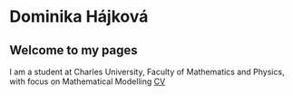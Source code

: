 # Dominika Hájková
## Welcome to my pages
I am a student at Charles University, Faculty of Mathematics and Physics, with focus on Mathematical Modelling
[CV](../CVHajkova.pdf)
